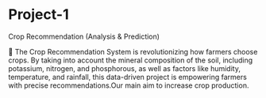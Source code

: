 # Project-1
Crop Recommendation (Analysis & Prediction)


🌟 The Crop Recommendation System is revolutionizing how farmers choose crops. By taking into account the mineral composition of the soil, including potassium, nitrogen, and phosphorous, as well as factors like humidity, temperature, and rainfall, this data-driven project is empowering farmers with precise recommendations.Our main aim to increase crop production.
